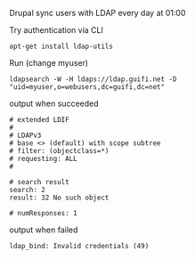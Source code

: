 Drupal sync users with LDAP every day at 01:00

Try authentication via CLI

    apt-get install ldap-utils

Run (change myuser)

    ldapsearch -W -H ldaps://ldap.guifi.net -D "uid=myuser,o=webusers,dc=guifi,dc=net"

output when succeeded

```
# extended LDIF
#
# LDAPv3
# base <> (default) with scope subtree
# filter: (objectclass=*)
# requesting: ALL
#

# search result
search: 2
result: 32 No such object

# numResponses: 1
```

output when failed

```
ldap_bind: Invalid credentials (49)
```
